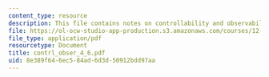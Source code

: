 ```yaml
---
content_type: resource
description: This file contains notes on controllability and observability.
file: https://ol-ocw-studio-app-production.s3.amazonaws.com/courses/12-864-inference-from-data-and-models-spring-2005/8e389f646ec584ad6d3d50912bdd97aa_contrl_obser_4_6.pdf
file_type: application/pdf
resourcetype: Document
title: contrl_obser_4_6.pdf
uid: 8e389f64-6ec5-84ad-6d3d-50912bdd97aa
---
```

